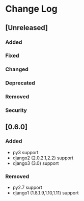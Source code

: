 
# Change Log

## [Unreleased]
### Added
### Fixed
### Changed
### Deprecated
### Removed
### Security

## [0.6.0]

### Added
- py3 support
- django2 (2.0,2.1,2.2) support
- django3 (3.0) support
### Removed
- py2.7 support
- django1 (1.8,1.9,1.10,1.11) support
